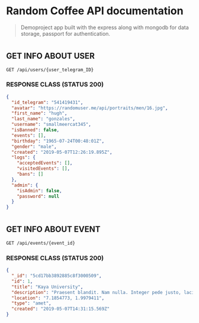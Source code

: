# Random Coffee API documentation

> Demoproject app built with the express along with mongodb for data storage, passport for authentication.

#

## GET INFO ABOUT USER
```properties
GET /api/users/{user_telegram_ID}
```

### RESPONSE CLASS (STATUS 200)
```json
{
  "id_telegram": "541419431",
  "avatar": "https://randomuser.me/api/portraits/men/16.jpg",
  "first_name": "hugh",
  "last_name": "gonzales",
  "username": "smallmeercat345",
  "isBanned": false,
  "events": [],
  "birthday": "1965-07-24T00:48:01Z",
  "gender": "male",
  "created": "2019-05-07T12:26:19.895Z",
  "logs": {
    "acceptedEvents": [],
    "visitedEvents": [],
    "bans": []
  },
  "admin": {
    "isAdmin": false,
    "password": null
  }
}
```

#

## GET INFO ABOUT EVENT
```properties
GET /api/events/{event_id}
```

### RESPONSE CLASS (STATUS 200)
```json
{
  "_id": "5cd17bb3892885c8f3000509",
  "id": 1,
  "title": "Kaya University",
  "description": "Praesent blandit. Nam nulla. Integer pede justo, lacinia eget, tincidunt eget, tempus vel, pede.\n\nMorbi porttitor lorem id ligula. Suspendisse ornare consequat lectus. In est risus, auctor sed, tristique in, tempus sit amet, sem.",
  "location": "7.1854773, 1.9979411",
  "type": "amet",
  "created": "2019-05-07T14:31:15.569Z"
}
```

#



